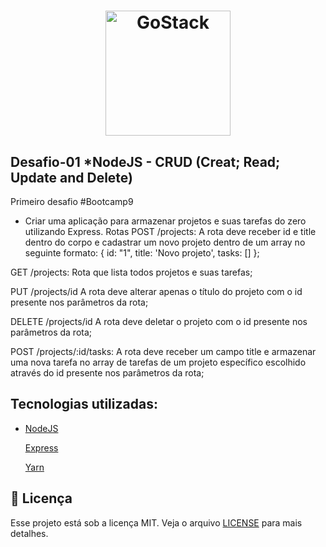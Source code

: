 <h1 align="center">
    <img alt="GoStack" src="https://rocketseat-cdn.s3-sa-east-1.amazonaws.com/bootcamp-header.png" width="200px" />
</h1>


## Desafio-01 *NodeJS - CRUD (Creat; Read; Update and Delete)


Primeiro desafio #Bootcamp9
- Criar uma aplicação para armazenar projetos e suas tarefas do zero utilizando Express.
Rotas POST /projects: A rota deve receber id e title dentro do corpo e cadastrar um novo projeto dentro de um array no seguinte formato: { id: "1", title: 'Novo projeto', tasks: [] };

GET /projects: Rota que lista todos projetos e suas tarefas;

PUT /projects/id A rota deve alterar apenas o título do projeto com o id presente nos parâmetros da rota;

DELETE /projects/id A rota deve deletar o projeto com o id presente nos parâmetros da rota;

POST /projects/:id/tasks: A rota deve receber um campo title e armazenar uma nova tarefa no array de tarefas de um projeto específico escolhido através do id presente nos parâmetros da rota;


## Tecnologias utilizadas:
<ul>
  <li> <a href=https://nodejs.org/en/> NodeJS </a>
 
  <a href=https://expressjs.com/pt-br/> Express </a> 

  <a href=https://yarnpkg.com/lang/en/> Yarn </a> </li> </ul>

## :memo: Licença

Esse projeto está sob a licença MIT. Veja o arquivo [LICENSE](LICENSE.md) para mais detalhes.

